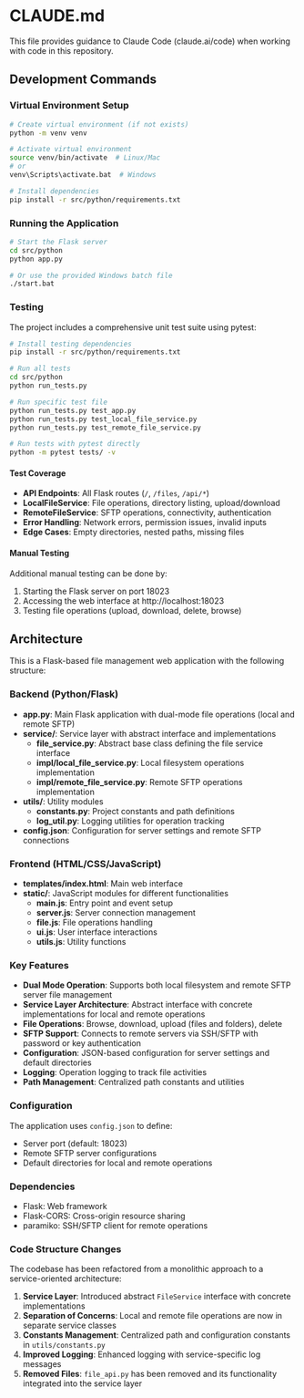 # CLAUDE.md

This file provides guidance to Claude Code (claude.ai/code) when working with code in this repository.

## Development Commands

### Virtual Environment Setup
```bash
# Create virtual environment (if not exists)
python -m venv venv

# Activate virtual environment
source venv/bin/activate  # Linux/Mac
# or
venv\Scripts\activate.bat  # Windows

# Install dependencies
pip install -r src/python/requirements.txt
```

### Running the Application
```bash
# Start the Flask server
cd src/python
python app.py

# Or use the provided Windows batch file
./start.bat
```

### Testing
The project includes a comprehensive unit test suite using pytest:

```bash
# Install testing dependencies
pip install -r src/python/requirements.txt

# Run all tests
cd src/python
python run_tests.py

# Run specific test file
python run_tests.py test_app.py
python run_tests.py test_local_file_service.py
python run_tests.py test_remote_file_service.py

# Run tests with pytest directly
python -m pytest tests/ -v
```

#### Test Coverage
- **API Endpoints**: All Flask routes (`/`, `/files`, `/api/*`)
- **LocalFileService**: File operations, directory listing, upload/download
- **RemoteFileService**: SFTP operations, connectivity, authentication
- **Error Handling**: Network errors, permission issues, invalid inputs
- **Edge Cases**: Empty directories, nested paths, missing files

#### Manual Testing
Additional manual testing can be done by:
1. Starting the Flask server on port 18023
2. Accessing the web interface at http://localhost:18023
3. Testing file operations (upload, download, delete, browse)

## Architecture

This is a Flask-based file management web application with the following structure:

### Backend (Python/Flask)
- **app.py**: Main Flask application with dual-mode file operations (local and remote SFTP)
- **service/**: Service layer with abstract interface and implementations
  - **file_service.py**: Abstract base class defining the file service interface
  - **impl/local_file_service.py**: Local filesystem operations implementation
  - **impl/remote_file_service.py**: Remote SFTP operations implementation
- **utils/**: Utility modules
  - **constants.py**: Project constants and path definitions
  - **log_util.py**: Logging utilities for operation tracking
- **config.json**: Configuration for server settings and remote SFTP connections

### Frontend (HTML/CSS/JavaScript)
- **templates/index.html**: Main web interface
- **static/**: JavaScript modules for different functionalities
  - **main.js**: Entry point and event setup
  - **server.js**: Server connection management
  - **file.js**: File operations handling
  - **ui.js**: User interface interactions
  - **utils.js**: Utility functions

### Key Features
- **Dual Mode Operation**: Supports both local filesystem and remote SFTP server file management
- **Service Layer Architecture**: Abstract interface with concrete implementations for local and remote operations
- **File Operations**: Browse, download, upload (files and folders), delete
- **SFTP Support**: Connects to remote servers via SSH/SFTP with password or key authentication
- **Configuration**: JSON-based configuration for server settings and default directories
- **Logging**: Operation logging to track file activities
- **Path Management**: Centralized path constants and utilities

### Configuration
The application uses `config.json` to define:
- Server port (default: 18023)
- Remote SFTP server configurations
- Default directories for local and remote operations

### Dependencies
- Flask: Web framework
- Flask-CORS: Cross-origin resource sharing
- paramiko: SSH/SFTP client for remote operations

### Code Structure Changes
The codebase has been refactored from a monolithic approach to a service-oriented architecture:

1. **Service Layer**: Introduced abstract `FileService` interface with concrete implementations
2. **Separation of Concerns**: Local and remote file operations are now in separate service classes
3. **Constants Management**: Centralized path and configuration constants in `utils/constants.py`
4. **Improved Logging**: Enhanced logging with service-specific log messages
5. **Removed Files**: `file_api.py` has been removed and its functionality integrated into the service layer